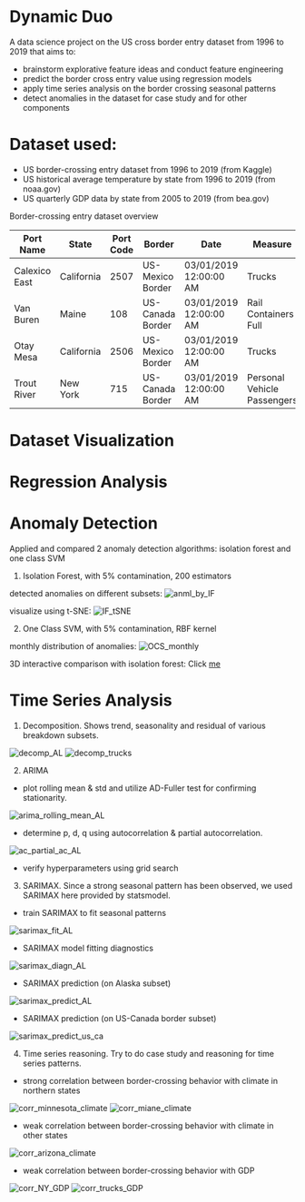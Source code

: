 # Dynamic Duo

A data science project on the US cross border entry dataset from 1996 to 2019 that aims to:

- brainstorm explorative feature ideas and conduct feature engineering
- predict the border cross entry value using regression models
- apply time series analysis on the border crossing seasonal patterns
- detect anomalies in the dataset for case study and for other components

# Dataset used:

- US border-crossing entry dataset from 1996 to 2019 (from Kaggle)
- US historical average temperature by state from 1996 to 2019 (from noaa.gov)
- US quarterly GDP data by state from 2005 to 2019 (from bea.gov)

Border-crossing entry dataset overview

| Port Name  | State  | Port Code  | Border | Date  | Measure | Value  | Location |
| ------------- | ------------- | ------------- | ------------- | ------------- | ------------- | ------------- | ------------- |
| Calexico East  | California  | 2507  | US-Mexico Border  | 03/01/2019 12:00:00 AM  | Trucks  | 34447  | POINT (-115.48433000000001 32.67524)  |
| Van Buren  | Maine  | 108  | US-Canada Border  | 03/01/2019 12:00:00 AM  | Rail Containers Full  | 428  | POINT (-67.94271 47.16207)  |
| Otay Mesa  | California  | 2506  | US-Mexico Border  | 03/01/2019 12:00:00 AM  | Trucks  | 81217  | POINT (-117.05333 32.57333)  |
| Trout River  | New York  | 715  | US-Canada Border  | 03/01/2019 12:00:00 AM  | Personal Vehicle Passengers  | 16377  | POINT (-73.44253 44.990010000000005)  |

# Dataset Visualization



# Regression Analysis



# Anomaly Detection

Applied and compared 2 anomaly detection algorithms: isolation forest and one class SVM

1. Isolation Forest, with 5% contamination, 200 estimators

detected anomalies on different subsets:
![anml_by_IF](https://github.com/dynamic-duo-data-science/dynamicduo/blob/master/reports/figures/anomaly_detection/breakdown_CA_IF_1.png)

visualize using t-SNE:
![IF_tSNE](https://github.com/dynamic-duo-data-science/dynamicduo/blob/master/reports/figures/anomaly_detection/tSNE_2d_CA_IF.png)

2. One Class SVM, with 5% contamination, RBF kernel

monthly distribution of anomalies:
![OCS_monthly](https://github.com/dynamic-duo-data-science/dynamicduo/blob/master/reports/figures/anomaly_detection/hist_monthly_value_us_mx_OCS.png)

3D interactive comparison with isolation forest:
Click [me](https://htmlpreview.github.io/?https://github.com/dynamic-duo-data-science/dynamicduo/blob/master/reports/figures/anomaly_detection/3D_comparison_US_MX.html)



# Time Series Analysis

1. Decomposition. Shows trend, seasonality and residual of various breakdown subsets.

![decomp_AL](https://github.com/dynamic-duo-data-science/dynamicduo/blob/master/reports/figures/time_series/decomposition_alaska.png)
![decomp_trucks](https://github.com/dynamic-duo-data-science/dynamicduo/blob/master/reports/figures/time_series/decomposition_trucks.png)

2. ARIMA

- plot rolling mean & std and utilize AD-Fuller test for confirming stationarity.

![arima_rolling_mean_AL](https://github.com/dynamic-duo-data-science/dynamicduo/blob/master/reports/figures/time_series/rolling_mean_std_alaska.png)

- determine p, d, q using autocorrelation & partial autocorrelation.

![ac_partial_ac_AL](https://github.com/dynamic-duo-data-science/dynamicduo/blob/master/reports/figures/time_series/alaska_autocorr_partial_ac.png)

- verify hyperparameters using grid search

3. SARIMAX. Since a strong seasonal pattern has been observed, we used SARIMAX here provided by statsmodel.

- train SARIMAX to fit seasonal patterns

![sarimax_fit_AL](https://github.com/dynamic-duo-data-science/dynamicduo/blob/master/reports/figures/time_series/SARIMAX_fit_alaska.png)

- SARIMAX model fitting diagnostics

![sarimax_diagn_AL](https://github.com/dynamic-duo-data-science/dynamicduo/blob/master/reports/figures/time_series/SARIMAX_diagnostics_alaska.png)

- SARIMAX prediction (on Alaska subset)

![sarimax_predict_AL](https://github.com/dynamic-duo-data-science/dynamicduo/blob/master/reports/figures/time_series/SARIMAX_predict_alaska.png)

- SARIMAX prediction (on US-Canada border subset)

![sarimax_predict_us_ca](https://github.com/dynamic-duo-data-science/dynamicduo/blob/master/reports/figures/time_series/SARIMAX_predict_us_ca.png)

4. Time series reasoning. Try to do case study and reasoning for time series patterns.

- strong correlation between border-crossing behavior with climate in northern states

![corr_minnesota_climate](https://github.com/dynamic-duo-data-science/dynamicduo/blob/master/reports/figures/time_series/compare_value_climate_minnesota.png)
![corr_miane_climate](https://github.com/dynamic-duo-data-science/dynamicduo/blob/master/reports/figures/time_series/compare_value_climate_maine.png)

- weak correlation between border-crossing behavior with climate in other states

![corr_arizona_climate](https://github.com/dynamic-duo-data-science/dynamicduo/blob/master/reports/figures/time_series/compare_value_climate_arizona.png)

- weak correlation between border-crossing behavior with GDP

![corr_NY_GDP](https://github.com/dynamic-duo-data-science/dynamicduo/blob/master/reports/figures/time_series/compare_value_gdp_NY.png)
![corr_trucks_GDP](https://github.com/dynamic-duo-data-science/dynamicduo/blob/master/reports/figures/time_series/compare_value_gdp_trucks.png)













